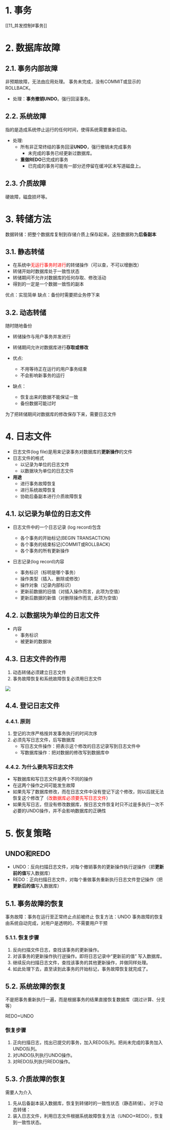 
# 1. 事务

[[11_并发控制#事务]]

# 2. 数据库故障

## 2.1. 事务内部故障

非预期故障，无法由应用处理。
事务未完成，没有COMMIT或显示的ROLLBACK。

- 处理：**事务撤销UNDO**。强行回滚事务。

## 2.2. 系统故障

指的是造成系统停止运行的任何时间，使得系统需要重新启动。

- 处理:
	- 所有非正常终结的事务回滚**UNDO**，强行撤销未完成事务
		- 未完成的事务已经更新过数据库。
	- **重做REDO**已完成的事务
		- 已完成的事务可能有一部分还停留在缓冲区未写道磁盘上。

## 2.3. 介质故障

硬故障，磁盘损坏等。

# 3. 转储方法

数据转储：把整个数据库复制到存储介质上保存起来。这些数据称为**后备副本**

## 3.1. 静态转储

- 在系统中<font color="#ff0000">无运行事务时进行</font>的转储操作（可以查，不可以增删改）
- 转储开始时数据库处于一致性状态
- 转储期间不允许对数据库的任何存取、修改活动
- 得到的一定是一个数据一致性的副本 

优点：实现简单
缺点：备份时需要把业务停下来

## 3.2. 动态转储
随时随地备份

- 转储操作与用户事务并发进行
- 转储期间允许对数据库进行**存取或修改**

- 优点:
	- 不用等待正在运行的用户事务结束
	- 不会影响新事务的运行

- 缺点：
	- 恢复出来的数据不能保证一致
	- 备份数据可能过时

为了把转储期间对数据库的修改保存下来，需要日志文件
# 4. 日志文件

- 日志文件(log file)是用来记录事务对数据库的**更新操作**的文件
- 日志文件的格式
	- 以记录为单位的日志文件
	- 以数据块为单位的日志文件
- **用途**
	- 进行事务故障恢复
	- 进行系统故障恢复
	- 协助后备副本进行介质故障恢复


## 4.1. 以记录为单位的日志文件

- 日志文件中的一个日志记录 (log  record)包含
	- 各个事务的开始标记(BEGIN TRANSACTION)
	- 各个事务的结束标记(COMMIT或ROLLBACK)
	- 各个事务的所有更新操作


- 日志记录(log record)内容
	- 事务标识（标明是哪个事务） 
	- 操作类型（插入、删除或修改）
	- 操作对象（记录内部标识）
	- 更新前数据的旧值（对插入操作而言，此项为空值）
	- 更新后数据的新值（对删除操作而言, 此项为空值）

## 4.2. 以数据块为单位的日志文件

- 内容
	- 事务标识
	- 被更新的数据块

## 4.3. 日志文件的作用


1. 动态转储必须建立日志文件
2. 事务故障恢复和系统故障恢复必须用日志文件

![](https://chillcharlie-img.oss-cn-hangzhou.aliyuncs.com/imgae/2023/05/09/bd3c95237e4fc45a63e7cbacc9c9a46d_Pasted%20image%2020230509170235.png)

## 4.4. 登记日志文件

### 4.4.1. 原则

1. 登记的次序严格按并发事务执行的时间次序
2. 必须先写日志文件，后写数据库
	- 写日志文件操作：把表示这个修改的日志记录写到日志文件中
	- 写数据库操作：把对数据的修改写到数据库中

### 4.4.2. 为什么要先写日志文件

- 写数据库和写日志文件是两个不同的操作
- 在这两个操作之间可能发生故障
- 如果先写了数据库修改，而在日志文件中没有登记下这个修改，则以后就无法恢复这个修改了（<font color="#ff0000">改数据库必须要先写日志文件</font>）
- 如果先写日志，但没有修改数据库，按日志文件恢复时只不过是多执行一次不必要的UNDO操作，并不会影响数据库的正确性

# 5. 恢复策略

## UNDO和REDO

- UNDO：反向扫描日志文件，对每个撤销事务的更新操作执行逆操作（把**更新前的值**写入数据库）
- REDO：正向扫描日志文件，对每个重做事务重新执行日志文件登记操作（把**更新后的值**写入数据库）

## 5.1. 事务故障的恢复

事务故障：事务在运行至正常终止点前被终止
恢复方法：UNDO
事务故障的恢复由系统自动完成，对用户是透明的，不需要用户干预

### 5.1.1. 恢复步骤

1. 反向扫描文件日志，查找该事务的更新操作。
2. 对该事务的更新操作执行逆操作。即将日志记录中“更新前的值” 写入数据库。
3. 继续反向扫描日志文件，查找该事务的其他更新操作，并做同样处理。
4. 如此处理下去，直至读到此事务的开始标记，事务故障恢复就完成了。

## 5.2. 系统故障的恢复

不是把事务重新执行一遍，而是根据事务的结果直接恢复数据库（跳过计算、分支等）

REDO+UNDO

### 恢复步骤

1. 正向扫描日志，找出已提交的事务，加入REDO队列。把尚未完成的事务加入UNDO队列。
2. 对UNDO队列执行UNDO操作。
3. 对REDO队列执行REDO操作。

## 5.3. 介质故障的恢复

需要人为介入

1. 先从后备副本装入数据库，恢复到转储时的一致性状态（静态转储）。
   对于动态转储：
2. 装入日志文件，利用日志文件根据系统故障恢复方法（UNDO+REDO），恢复到一致性状态。